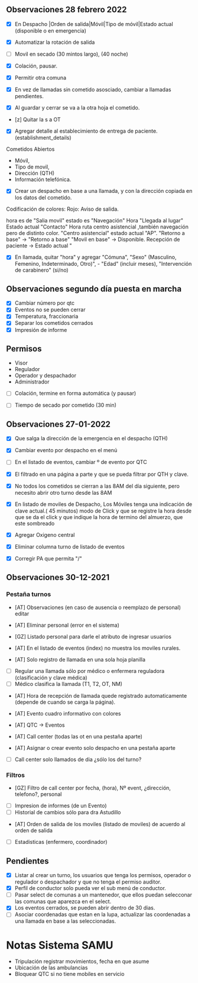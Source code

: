 ## Observaciones 28 febrero 2022

- [x] En Despacho |Orden de salida|Móvil|Tipo de móvil|Estado actual (disponible o en emergencia)
- [x] Automatizar la rotación de salida
- [ ] Movil en secado (30 mintos largo), (40 noche) 
- [x] Colación, pausar.
- [x] Permitir otra comuna

- [x] En vez de llamadas sin cometido asosciado, cambiar a llamadas pendientes.
- [x] Al guardar y cerrar se va a la otra hoja el cometido.
- [z] Quitar la s a OT
- [x] Agregar detalle al establecimiento de entrega de paciente. (establishment_details)

Cometidos Abiertos
- Móvil,
- Tipo de movil,
- Dirección (QTH)
- Información telefónica.

- [x] Crear un despacho en base a una llamada, y con la dirección copiada en los datos del cometido.

Codificación de colores:
Rojo: Aviso de salida.

hora es de "Salia movil" estado es "Navegación"
Hora "Llegada al lugar" Estado actual "Contacto"
Hora ruta centro asistencial ,también navegación pero de distinto color.
"Centro asistencial" estado actual "AP".
"Retorno a base" -> "Retorno a base"
"Movil en base" -> Disponible.
Recepción de paciente -> Estado actual "

- [x] En llamada, quitar "hora" y agregar "Cómuna", "Sexo" (Masculino, Femenino, Indeterminado, Otro)", - "Edad" (incluir meses), "Intervención de carabinero" (si/no)


## Observaciones segundo día puesta en marcha
- [x] Cambiar número por qtc
- [x] Eventos no se pueden cerrar
- [x] Temperatura, fraccionaria
- [x] Separar los cometidos cerrados
- [x] Impresión de informe

## Permisos 
- Visor
- Regulador
- Operador y despachador
- Administrador

- [ ] Colación, termine en forma automática (y pausar)
- [ ] Tiempo de secado por cometido (30 min)


## Observaciones 27-01-2022
- [X] Que salga la dirección de la emergencia en el despacho (QTH)
- [X] Cambiar evento por despacho en el menú
- [ ] En el listado de eventos, cambiar º de evento por QTC
- [X] El filtrado en una página a parte y que se pueda filtrar por QTH y clave.
- [X] No todos los cometidos se cierran a las 8AM del día siguiente, pero necesito abrir otro turno desde las 8AM
- [X] En listado de moviles de Despacho, Los Móviles tenga una indicación de clave actual.( 45 minutos) modo de Click y que se registre la hora desde que se da el click y que indique la hora de termino del almuerzo, que este sombreado
- [X] Agregar Oxigeno central
- [X] Eliminar columna turno de listado de eventos
- [X] Corregir PA que permita "/"


## Observaciones 30-12-2021
### Pestaña turnos
- [AT] Observaciones (en caso de ausencia o reemplazo de personal) editar
- [AT] Eliminar personal (error en el sistema)
- [GZ] Listado personal para darle el atributo de ingresar usuarios

- [AT] En el listado de eventos (index) no muestra los moviles rurales.
- [AT] Solo registro de llamada en una sola hoja planilla

- [ ] Regular una llamada sólo por médico o enfermera reguladora (clasificación y clave médica)
- [ ] Médico clasifica la llamada (T1, T2, OT, NM)

- [AT] Hora de recepción de llamada quede registrado automaticamente (depende de cuando se carga la página).
- [AT] Evento cuadro informativo con colores
- [AT] QTC -> Eventos

- [AT] Call center (todas las ot en una pestaña aparte)
- [AT] Asignar o crear evento solo despacho en una pestaña aparte
- [ ] Call center solo llamados de dia ¿sólo los del turno?

### Filtros 
- [GZ] Filtro de call center por fecha, (hora), Nº event, ¿dirección, telefono?, personal

- [ ] Impresion de informes (de un Evento)
- [ ] Historial de cambios sólo para dra Astudillo
- [AT] Orden de salida de los moviles (listado de moviles) de acuerdo al orden de salida
- [ ] Estadisticas (enfermero, coordinador)

## Pendientes
- [x] Listar al crear un turno, los usuarios que tenga los permisos, operador o regulador o despachador y que no tenga el permiso auditor.
- [x] Perfil de conductor solo pueda ver el sub menú de conductor.
- [ ] Pasar select de comunas a un mantenedor, que ellos puedan selecconar las comunas que aparezca en el select. 
- [x] Los eventos cerrados, se pueden abrir dentro de 30 dias.
- [ ] Asociar coordenadas que estan en la lupa, actualizar las coordenadas a una llamada en base a las seleccionadas.

# Notas Sistema SAMU
- Tripulación registrar movimientos, fecha en que asume
- Ubicación de las ambulancias
- Bloquear QTC si no tiene mobiles en servicio
